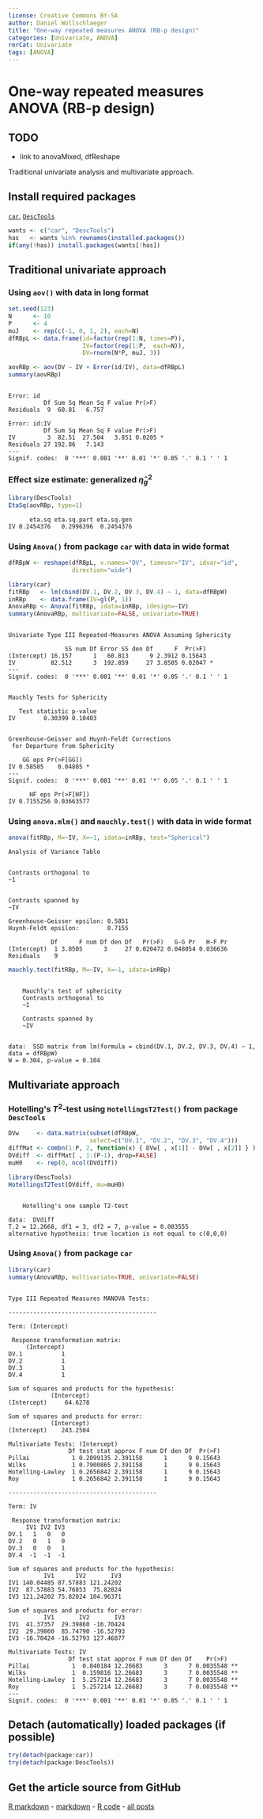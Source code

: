 ```yaml
---
license: Creative Commons BY-SA
author: Daniel Wollschlaeger
title: "One-way repeated measures ANOVA (RB-p design)"
categories: [Univariate, ANOVA]
rerCat: Univariate
tags: [ANOVA]
---
```


One-way repeated measures ANOVA (RB-p design)
=========================

TODO
-------------------------

 - link to anovaMixed, dfReshape

Traditional univariate analysis and multivariate approach.

Install required packages
-------------------------

[`car`](http://cran.r-project.org/package=car), [`DescTools`](http://cran.r-project.org/package=DescTools)


```r
wants <- c("car", "DescTools")
has   <- wants %in% rownames(installed.packages())
if(any(!has)) install.packages(wants[!has])
```

Traditional univariate approach
-------------------------

### Using `aov()` with data in long format


```r
set.seed(123)
N      <- 10
P      <- 4
muJ    <- rep(c(-1, 0, 1, 2), each=N)
dfRBpL <- data.frame(id=factor(rep(1:N, times=P)),
                     IV=factor(rep(1:P,  each=N)),
                     DV=rnorm(N*P, muJ, 3))
```


```r
aovRBp <- aov(DV ~ IV + Error(id/IV), data=dfRBpL)
summary(aovRBp)
```

```

Error: id
          Df Sum Sq Mean Sq F value Pr(>F)
Residuals  9  60.81   6.757               

Error: id:IV
          Df Sum Sq Mean Sq F value Pr(>F)  
IV         3  82.51  27.504   3.851 0.0205 *
Residuals 27 192.86   7.143                 
---
Signif. codes:  0 '***' 0.001 '**' 0.01 '*' 0.05 '.' 0.1 ' ' 1
```

### Effect size estimate: generalized $\hat{\eta}_{g}^{2}$


```r
library(DescTools)
EtaSq(aovRBp, type=1)
```

```
      eta.sq eta.sq.part eta.sq.gen
IV 0.2454376   0.2996396  0.2454376
```

### Using `Anova()` from package `car` with data in wide format


```r
dfRBpW <- reshape(dfRBpL, v.names="DV", timevar="IV", idvar="id",
                  direction="wide")
```


```r
library(car)
fitRBp   <- lm(cbind(DV.1, DV.2, DV.3, DV.4) ~ 1, data=dfRBpW)
inRBp    <- data.frame(IV=gl(P, 1))
AnovaRBp <- Anova(fitRBp, idata=inRBp, idesign=~IV)
summary(AnovaRBp, multivariate=FALSE, univariate=TRUE)
```

```

Univariate Type III Repeated-Measures ANOVA Assuming Sphericity

                SS num Df Error SS den Df      F  Pr(>F)  
(Intercept) 16.157      1   60.813      9 2.3912 0.15643  
IV          82.512      3  192.859     27 3.8505 0.02047 *
---
Signif. codes:  0 '***' 0.001 '**' 0.01 '*' 0.05 '.' 0.1 ' ' 1


Mauchly Tests for Sphericity

   Test statistic p-value
IV        0.30399 0.10403


Greenhouse-Geisser and Huynh-Feldt Corrections
 for Departure from Sphericity

    GG eps Pr(>F[GG])  
IV 0.58505    0.04805 *
---
Signif. codes:  0 '***' 0.001 '**' 0.01 '*' 0.05 '.' 0.1 ' ' 1

      HF eps Pr(>F[HF])
IV 0.7155256 0.03663577
```

### Using `anova.mlm()` and `mauchly.test()` with data in wide format


```r
anova(fitRBp, M=~IV, X=~1, idata=inRBp, test="Spherical")
```

```
Analysis of Variance Table


Contrasts orthogonal to
~1


Contrasts spanned by
~IV

Greenhouse-Geisser epsilon: 0.5851
Huynh-Feldt epsilon:        0.7155

            Df      F num Df den Df   Pr(>F)   G-G Pr   H-F Pr
(Intercept)  1 3.8505      3     27 0.020472 0.048054 0.036636
Residuals    9                                                
```


```r
mauchly.test(fitRBp, M=~IV, X=~1, idata=inRBp)
```

```

	Mauchly's test of sphericity
	Contrasts orthogonal to
	~1

	Contrasts spanned by
	~IV


data:  SSD matrix from lm(formula = cbind(DV.1, DV.2, DV.3, DV.4) ~ 1, data = dfRBpW)
W = 0.304, p-value = 0.104
```

Multivariate approach
-------------------------

### Hotelling's $T^{2}$-test using `HotellingsT2Test()` from package `DescTools`


```r
DVw     <- data.matrix(subset(dfRBpW,
                       select=c("DV.1", "DV.2", "DV.3", "DV.4")))
diffMat <- combn(1:P, 2, function(x) { DVw[ , x[1]] - DVw[ , x[2]] } )
DVdiff  <- diffMat[ , 1:(P-1), drop=FALSE]
muH0    <- rep(0, ncol(DVdiff))
```


```r
library(DescTools)
HotellingsT2Test(DVdiff, mu=muH0)
```

```

	Hotelling's one sample T2-test

data:  DVdiff
T.2 = 12.2668, df1 = 3, df2 = 7, p-value = 0.003555
alternative hypothesis: true location is not equal to c(0,0,0)
```

### Using `Anova()` from package `car`


```r
library(car)
summary(AnovaRBp, multivariate=TRUE, univariate=FALSE)
```

```

Type III Repeated Measures MANOVA Tests:

------------------------------------------
 
Term: (Intercept) 

 Response transformation matrix:
     (Intercept)
DV.1           1
DV.2           1
DV.3           1
DV.4           1

Sum of squares and products for the hypothesis:
            (Intercept)
(Intercept)     64.6278

Sum of squares and products for error:
            (Intercept)
(Intercept)    243.2504

Multivariate Tests: (Intercept)
                 Df test stat approx F num Df den Df  Pr(>F)
Pillai            1 0.2099135 2.391158      1      9 0.15643
Wilks             1 0.7900865 2.391158      1      9 0.15643
Hotelling-Lawley  1 0.2656842 2.391158      1      9 0.15643
Roy               1 0.2656842 2.391158      1      9 0.15643

------------------------------------------
 
Term: IV 

 Response transformation matrix:
     IV1 IV2 IV3
DV.1   1   0   0
DV.2   0   1   0
DV.3   0   0   1
DV.4  -1  -1  -1

Sum of squares and products for the hypothesis:
          IV1      IV2       IV3
IV1 140.04485 87.57883 121.24202
IV2  87.57883 54.76853  75.82024
IV3 121.24202 75.82024 104.96371

Sum of squares and products for error:
          IV1       IV2       IV3
IV1  41.37357  29.39860 -16.70424
IV2  29.39860  85.74790 -16.52793
IV3 -16.70424 -16.52793 127.46877

Multivariate Tests: IV
                 Df test stat approx F num Df den Df    Pr(>F)   
Pillai            1  0.840184 12.26683      3      7 0.0035548 **
Wilks             1  0.159816 12.26683      3      7 0.0035548 **
Hotelling-Lawley  1  5.257214 12.26683      3      7 0.0035548 **
Roy               1  5.257214 12.26683      3      7 0.0035548 **
---
Signif. codes:  0 '***' 0.001 '**' 0.01 '*' 0.05 '.' 0.1 ' ' 1
```

Detach (automatically) loaded packages (if possible)
-------------------------


```r
try(detach(package:car))
try(detach(package:DescTools))
```

Get the article source from GitHub
----------------------------------------------

[R markdown](https://github.com/dwoll/RExRepos/raw/master/Rmd/anovaRBp.Rmd) - [markdown](https://github.com/dwoll/RExRepos/raw/master/md/anovaRBp.md) - [R code](https://github.com/dwoll/RExRepos/raw/master/R/anovaRBp.R) - [all posts](https://github.com/dwoll/RExRepos/)
